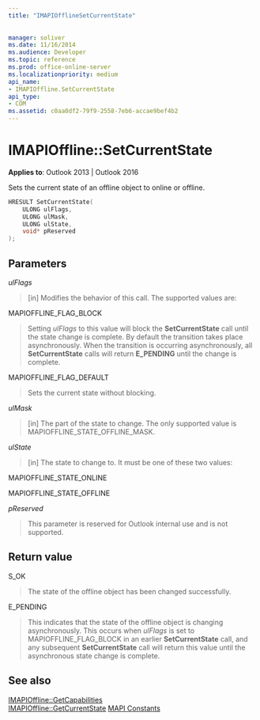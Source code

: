 ```yaml
---
title: "IMAPIOfflineSetCurrentState"
 
 
manager: soliver
ms.date: 11/16/2014
ms.audience: Developer
ms.topic: reference
ms.prod: office-online-server
ms.localizationpriority: medium
api_name:
- IMAPIOffline.SetCurrentState
api_type:
- COM
ms.assetid: c0aa0df2-79f9-2558-7eb6-accae9bef4b2
---
```


# IMAPIOffline::SetCurrentState

**Applies to**: Outlook 2013 | Outlook 2016
  
Sets the current state of an offline object to online or offline.
  
```cpp
HRESULT SetCurrentState( 
    ULONG ulFlags, 
    ULONG ulMask, 
    ULONG ulState, 
    void* pReserved 
);
```

## Parameters

 _ulFlags_
  
> [in] Modifies the behavior of this call. The supported values are:

MAPIOFFLINE_FLAG_BLOCK
  
> Setting _ulFlags_ to this value will block the **SetCurrentState** call until the state change is complete. By default the transition takes place asynchronously. When the transition is occurring asynchronously, all **SetCurrentState** calls will return **E_PENDING** until the change is complete.

MAPIOFFLINE_FLAG_DEFAULT
  
> Sets the current state without blocking.

 _ulMask_
  
> [in] The part of the state to change. The only supported value is MAPIOFFLINE_STATE_OFFLINE_MASK.

 _ulState_
  
> [in] The state to change to. It must be one of these two values:

MAPIOFFLINE_STATE_ONLINE
  
>

MAPIOFFLINE_STATE_OFFLINE
  
>

 _pReserved_
  
> This parameter is reserved for Outlook internal use and is not supported.

## Return value

S_OK
  
> The state of the offline object has been changed successfully.

E_PENDING
  
> This indicates that the state of the offline object is changing asynchronously. This occurs when _ulFlags_ is set to MAPIOFFLINE_FLAG_BLOCK in an earlier **SetCurrentState** call, and any subsequent **SetCurrentState** call will return this value until the asynchronous state change is complete.

## See also

[IMAPIOffline::GetCapabilities](imapioffline-getcapabilities.md)  
[IMAPIOffline::GetCurrentState](imapioffline-getcurrentstate.md)
[MAPI Constants](mapi-constants.md)
